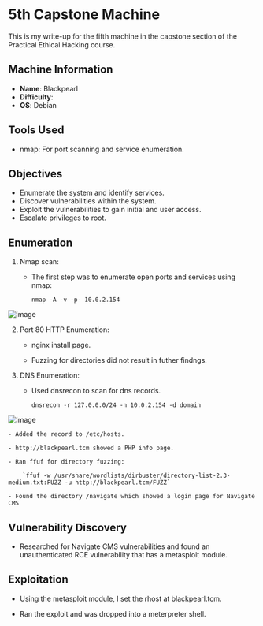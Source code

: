 # 5th Capstone Machine
This is my write-up for the fifth machine in the capstone section of the Practical Ethical Hacking course.

## Machine Information
- **Name**: Blackpearl
- **Difficulty**: 
- **OS**: Debian
  
## Tools Used
- nmap: For port scanning and service enumeration.

## Objectives
- Enumerate the system and identify services.
- Discover vulnerabilities within the system.
- Exploit the vulnerabilities to gain initial and user access.
- Escalate privileges to root.
  
## Enumeration
1. Nmap scan:
  
    - The first step was to enumerate open ports and services using nmap:
    
        `nmap -A -v -p- 10.0.2.154`

  ![image](https://github.com/user-attachments/assets/e6d222a0-b2ae-4a85-a59f-0214576f0396)

  
2. Port 80 HTTP Enumeration:

    - nginx install page.
  
    - Fuzzing for directories did not result in futher findngs.
  
3. DNS Enumeration:

    - Used dnsrecon to scan for dns records.
  
        `dnsrecon -r 127.0.0.0/24 -n 10.0.2.154 -d domain`

  ![image](https://github.com/user-attachments/assets/6d400e76-4f4d-4a8b-a710-49a5bf0464cf)

    - Added the record to /etc/hosts.

    - http://blackpearl.tcm showed a PHP info page.

    - Ran ffuf for directory fuzzing:

        `ffuf -w /usr/share/wordlists/dirbuster/directory-list-2.3-medium.txt:FUZZ -u http://blackpearl.tcm/FUZZ`

    - Found the directory /navigate which showed a login page for Navigate CMS
     
## Vulnerability Discovery
- Researched for Navigate CMS vulnerabilities and found an unauthenticated RCE vulnerability that has a metasploit module.
    
## Exploitation
  - Using the metasploit module, I set the rhost at blackpearl.tcm.

  - Ran the exploit and was dropped into a meterpreter shell.

